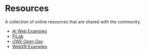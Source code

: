 # Resources

A collection of online resources that are shared with the community.

* [AI Web Examples](http://pa-legg.github.io/resources/ai-web-examples/)
* [PiLab](http://pa-legg.github.io/resources/pilab/)
* [UWE Open Day](http://pa-legg.github.io/resources/uwe-ohd2025)
* [WebXR Examples](http://pa-legg.github.io/resources/webxr)
